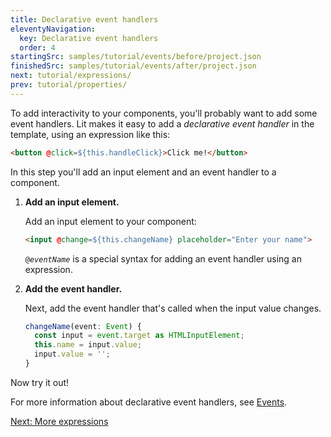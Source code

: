 ```yaml
---
title: Declarative event handlers
eleventyNavigation:
  key: Declarative event handlers
  order: 4
startingSrc: samples/tutorial/events/before/project.json
finishedSrc: samples/tutorial/events/after/project.json
next: tutorial/expressions/
prev: tutorial/properties/
---
```


To add interactivity to your components, you'll probably want to add some event handlers. Lit makes it easy to add a _declarative event handler_ in the template, using an expression like this:

```html
<button @click=${this.handleClick}>Click me!</button>
```

In this step you'll add an input element and an event handler to a component.

1. **Add an input element.**

    Add an input element to your component:

    ```html
    <input @change=${this.changeName} placeholder="Enter your name">
    ```

    <code>@<var>eventName</var></code> is a special syntax for adding an event handler using an expression.

2. **Add the event handler.**

    Next, add the event handler that's called when the input value changes.

    ```ts
    changeName(event: Event) {
      const input = event.target as HTMLInputElement;
      this.name = input.value;
      input.value = '';
    }
    ```

Now try it out!

For more information about declarative event handlers, see [Events](/guide/components/events/).

[Next: More expressions](/tutorial/expressions/)
